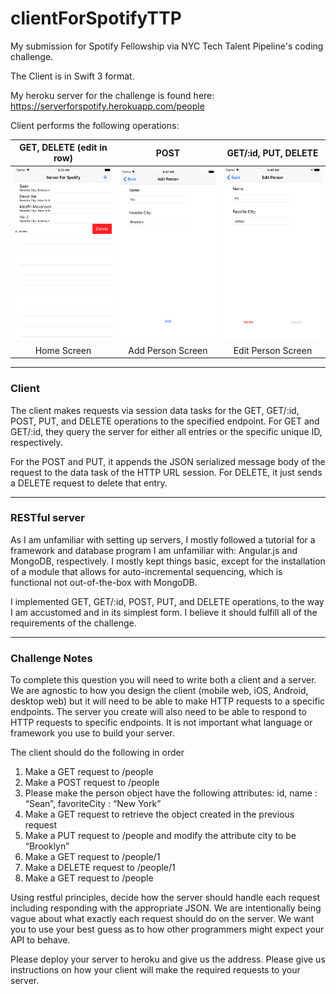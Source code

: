 # clientForSpotifyTTP
My submission for Spotify Fellowship via NYC Tech Talent Pipeline's coding challenge.

The Client is in Swift 3 format.

My heroku server for the challenge is found here: https://serverforspotify.herokuapp.com/people

Client performs the following operations:

|GET, DELETE (edit in row)|POST|GET/:id, PUT, DELETE|
|:---:|:---:|:---:|
| <img src="https://github.com/viczhong/clientForSpotifyTTP/blob/master/Screen1.png" width="250"> | <img src="https://github.com/viczhong/clientForSpotifyTTP/blob/master/Screen3.png" width="250"> | <img src="https://github.com/viczhong/clientForSpotifyTTP/blob/master/Screen2.png" width="250"> |
| Home Screen | Add Person Screen | Edit Person Screen |

---

### Client
The client makes requests via session data tasks for the GET, GET/:id, POST, PUT, and DELETE operations to the specified endpoint. For GET and GET/:id, they query the server for either all entries or the specific unique ID, respectively.

For the POST and PUT, it appends the JSON serialized message body of the request to the data task of the HTTP URL session. For DELETE, it just sends a DELETE request to delete that entry.

---

### RESTful server
As I am unfamiliar with setting up servers, I mostly followed a tutorial for a framework and database program I am unfamiliar with: Angular.js and MongoDB, respectively. I mostly kept things basic, except for the installation of a module that allows for auto-incremental sequencing, which is functional not out-of-the-box with MongoDB.

I implemented GET, GET/:id, POST, PUT, and DELETE operations, to the way I am accustomed and in its simplest form. I believe it should fulfill all of the requirements of the challenge.

---

### Challenge Notes
To complete this question you will need to write both a client and a server. We are agnostic to how you design the client (mobile web, iOS, Android, desktop web) but it will need to be able to make HTTP requests to a specific endpoints.  The server you create will also need to be able to respond to HTTP requests to specific endpoints.  It is not important what language or framework you use to build your server.

The client should do the following in order
1. Make a GET request to /people
2. Make a POST request to /people
3. Please make the person object have the following attributes: id, name : “Sean”, favoriteCity : “New York”
4. Make a GET request to retrieve the object created in the previous request
5. Make a PUT request to /people and modify the attribute city to be “Brooklyn”
6. Make a GET request to /people/1
7. Make a DELETE request to /people/1
8. Make a GET request to /people

Using restful principles, decide how the server should handle each request including responding with the appropriate JSON.  We are intentionally being vague about what exactly each request should do on the server.  We want you to use your best guess as to how other programmers might expect your API to behave.

Please deploy your server to heroku and give us the address.  Please give us instructions on how your client will make the required requests to your server.
